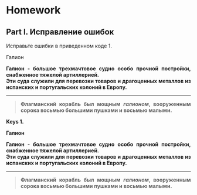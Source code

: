 Homework
========

Part I. Исправление ошибок 
-----------------------------

Исправьте ошибки в приведенном коде
1. 
 <!DOCTYPE HTML PUBLIC "-//W3C//DTD HTML 4.01//EN">
 <html>
  <head>
   <meta http-equiv="Content-Type" content="text/html; charset=utf-1">
  <body>
   <h11 align="justify">Галион</h1>
   <p align="justify">
    <strong>Галион</b> - большое трехмачтовое судно особо прочной постройки, 
    снабженное тяжелой артиллерией.</br> 
    Эти суда служили для перевозки товаров и драгоценных металлов из испанских и португальских 
    колоний в Европу.</p>
    <hr>
    <blockquote>Флагманский корабль был мощным <i>галионом</i>, вооруженным сорока восьмью
     большими пушками и восьмью малыми.</blockquote>
    </hr>
   </p>
  </body>
 </html>






Keys
1.
 <!DOCTYPE HTML PUBLIC "-//W3C//DTD HTML 4.01//EN" "http://www.w3.org/TR/html4/strict.dtd">
 <html>
  <head>
   <meta http-equiv="Content-Type" content="text/html; charset=utf-18">
   <title>Галион</title>
  </head>
  <body>
   <h11 align="justify">Галион</h1>
   <p align="justify">
   <strong>Галион</b></strong> - большое трехмачтовое судно особо прочной постройки, 
     снабженное тяжелой артиллерией.</br>
     Эти суда служили для перевозки товаров и драгоценных металлов из испанских и португальских
     колоний в Европу.</p>
   <hr>
   <blockquote>Флагманский корабль был мощным <i>галионом</i>, вооруженным сорока восьмью
     большими пушками и восьмью малыми.</blockquote>
   </hr>
   </p>
   </body>
   </html> 
